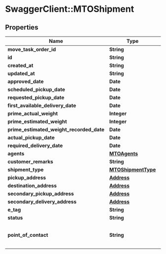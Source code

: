 # SwaggerClient::MTOShipment

## Properties
Name | Type | Description | Notes
------------ | ------------- | ------------- | -------------
**move_task_order_id** | **String** |  | [optional] 
**id** | **String** |  | [optional] 
**created_at** | **String** |  | [optional] 
**updated_at** | **String** |  | [optional] 
**approved_date** | **Date** |  | [optional] 
**scheduled_pickup_date** | **Date** |  | [optional] 
**requested_pickup_date** | **Date** |  | [optional] 
**first_available_delivery_date** | **Date** |  | [optional] 
**prime_actual_weight** | **Integer** |  | [optional] 
**prime_estimated_weight** | **Integer** |  | [optional] 
**prime_estimated_weight_recorded_date** | **Date** |  | [optional] 
**actual_pickup_date** | **Date** |  | [optional] 
**required_delivery_date** | **Date** |  | [optional] 
**agents** | [**MTOAgents**](MTOAgents.md) |  | [optional] 
**customer_remarks** | **String** |  | [optional] 
**shipment_type** | [**MTOShipmentType**](MTOShipmentType.md) |  | [optional] 
**pickup_address** | [**Address**](Address.md) |  | [optional] 
**destination_address** | [**Address**](Address.md) |  | [optional] 
**secondary_pickup_address** | [**Address**](Address.md) |  | [optional] 
**secondary_delivery_address** | [**Address**](Address.md) |  | [optional] 
**e_tag** | **String** |  | [optional] 
**status** | **String** |  | [optional] 
**point_of_contact** | **String** | Email or id of a contact person for this update. | [optional] 


